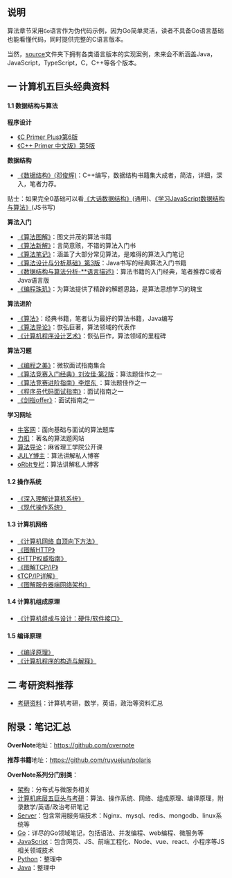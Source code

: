 ## 说明

算法章节采用`Go`语言作为伪代码示例，因为Go简单灵活，读者不具备Go语言基础也能看懂代码，同时提供完整的C语言版本。  

当然，[source](https://github.com/overnote/five-x/tree/master/sources)文件夹下拥有各类语言版本的实现案例，未来会不断涵盖Java，JavaScript，TypeScript，C，C++等各个版本。 

## 一 计算机五巨头经典资料

#### 1.1 数据结构与算法

**程序设计**
 - [《C Primer Plus》第6版](https://book.douban.com/subject/26792521/)
 - [《C++ Primer 中文版》第5版](https://book.douban.com/subject/25708312/)

**数据结构**
- [《数据结构》(邓俊辉)](https://book.douban.com/subject/25859528/)：C++编写，数据结构书籍集大成者，简洁，详细，深入，笔者力荐。

贴士：如果完全0基础可以看[《大话数据结构》](https://book.douban.com/subject/6424904/)(通用)、[《学习JavaScript数据结构与算法》](https://book.douban.com/subject/26639401/)(JS书写)

**算法入门**
- [《算法图解》](https://book.douban.com/subject/26979890/)：图文并茂的算法书籍
- [《算法新解》](https://book.douban.com/subject/26931430/)：言简意赅，不错的算法入门书
- [《算法笔记》](https://book.douban.com/subject/26827295/)：涵盖了大部分常见算法，是难得的算法入门笔记
- [《算法设计与分析基础》第3版](https://book.douban.com/subject/26337727/)：Java书写的经典算法入门书籍
- [《数据结构与算法分析-**语言描述》](https://book.douban.com/subject/1139426/)：算法书籍的入门经典，笔者推荐C或者Java语言版
- [《编程珠玑》](https://book.douban.com/subject/3227098/)：为算法提供了精辟的解题思路，是算法思想学习的瑰宝

**算法进阶**
- [《算法》](https://book.douban.com/subject/10432347/)：经典书籍，笔者认为最好的算法书籍，Java编写
- [《算法导论》](https://book.douban.com/subject/1885170/)：恢弘巨著，算法领域的代表作
- [《计算机程序设计艺术》](https://book.douban.com/subject/1130500/)：恢弘巨作，算法领域的里程碑

**算法习题**
- [《编程之美》](https://book.douban.com/subject/3004255/)：微软面试指南集合
- [《算法竞赛入门经典》刘汝佳·第2版](https://book.douban.com/subject/25902102/)：算法题佳作之一
- [《算法竞赛进阶指南》李煜东 ](https://book.douban.com/subject/30136932/)：算法题佳作之一
- [《程序员代码面试指南》](https://book.douban.com/subject/26638586/)：面试指南之一
- [《剑指offer》](https://book.douban.com/subject/27008702/)：面试指南之一

**学习网址**
- [牛客网](https://www.nowcoder.com/)：面向基础与面试的算法题库
- [力扣](https://leetcode.com/)：著名的算法题网站
- [算法导论](http://open.163.com/special/opencourse/algorithms.html)：麻省理工学院公开课
- [JULY博主](https://blog.csdn.net/v_july_v)：算法讲解私人博客
- [oRblt专栏](https://blog.csdn.net/orbit)：算法讲解私人博客

#### 1.2 操作系统

- [《深入理解计算机系统》](https://book.douban.com/subject/1230413/)
- [《现代操作系统》](https://book.douban.com/subject/3852290/)

#### 1.3 计算机网络

- [《计算机网络 自顶向下方法》](https://book.douban.com/subject/1116437/)
- [《图解HTTP》](https://book.douban.com/subject/25863515/)
- [《HTTP权威指南》](https://book.douban.com/subject/10746113/)
- [《图解TCP/IP》](https://book.douban.com/subject/24737674/)
- [《TCP/IP详解》](https://book.douban.com/subject/1088054/)    
- [《图解服务器端网络架构》](https://book.douban.com/subject/26369253/)  

#### 1.4 计算机组成原理

- [《计算机组成与设计：硬件/软件接口》](https://book.douban.com/subject/2110638/)

#### 1.5 编译原理

- [《编译原理》](https://book.douban.com/subject/3296317/)
- [《计算机程序的构造与解释》](https://book.douban.com/subject/1148282/)

## 二 考研资料推荐

- [考研资料](https://github.com/overnote/five-x/blob/master/postgraduate.md)：计算机考研，数学，英语，政治等资料汇总

## 附录：笔记汇总

**OverNote**地址：https://github.com/overnote   

**推荐书籍**地址：https://github.com/ruyuejun/polaris  

**OverNote系列分门别类**：  
- [架构](https://github.com/overnote/architecture/)：分布式与微服务相关
- [计算机底层五巨头与考研](https://github.com/overnote/five-x)：算法、操作系统、网络、组成原理、编译原理，附录数学/英语/政治考研笔记
- [Server](https://github.com/overnote/server)：包含常用服务端技术：Nginx、mysql、redis、mongodb、linux系统等
- [Go](https://github.com/overnote/golang)：详尽的Go领域笔记，包括语法、并发编程、web编程、微服务等
- [JavaScript](https://github.com/overnote/javascript)：包含网页、JS、前端工程化、Node、vue、react、小程序等JS相关领域技术
- [Python](https://github.com/overnote/python)：整理中
- [Java](https://github.com/overnote/java)：整理中
